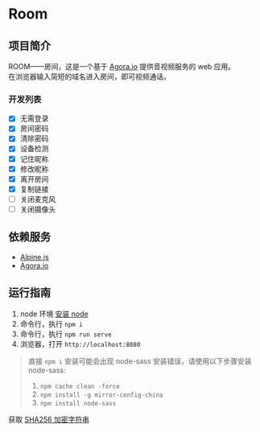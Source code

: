 # Room

## 项目简介

ROOM——房间，这是一个基于 [Agora.io](https://www.agora.io/cn) 提供音视频服务的 web 应用。  
在浏览器输入简短的域名进入房间，即可视频通话。

### 开发列表

- [x] 无需登录
- [x] 房间密码
- [x] 清除密码
- [x] 设备检测
- [x] 记住昵称
- [x] 修改昵称
- [x] 离开房间
- [x] 复制链接
- [ ] 关闭麦克风
- [ ] 关闭摄像头

## 依赖服务

- [Alpine.js](https://github.com/alpinejs/alpine)
- [Agora.io](https://www.agora.io/cn)

## 运行指南

1. node 环境 [安装 node](https://nodejs.org/en/download/)
2. 命令行，执行 `npm i`
3. 命令行，执行 `npm run serve`
4. 浏览器，打开 `http://localhost:8080`

> 直接 `npm i` 安装可能会出现 node-sass 安装错误，请使用以下步骤安装 node-sass:
>
> 1. `npm cache clean -force`
> 2. `npm install -g mirror-config-china`
> 3. `npm install node-sass`

获取 [SHA256 加密字符串](https://tool.oschina.net/encrypt?type=2)
